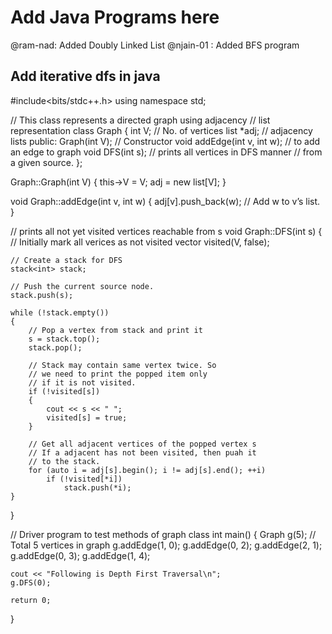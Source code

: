 # Add Java Programs here

@ram-nad: Added Doubly Linked List
@njain-01 : Added BFS program

## Add iterative dfs in java
  
#include<bits/stdc++.h> 
using namespace std; 
  
// This class represents a directed graph using adjacency 
// list representation 
class Graph 
{ 
    int V;    // No. of vertices 
    list<int> *adj;    // adjacency lists 
public: 
    Graph(int V);  // Constructor 
    void addEdge(int v, int w); // to add an edge to graph 
    void DFS(int s);  // prints all vertices in DFS manner 
    // from a given source. 
}; 
  
Graph::Graph(int V) 
{ 
    this->V = V; 
    adj = new list<int>[V]; 
} 
  
void Graph::addEdge(int v, int w) 
{ 
    adj[v].push_back(w); // Add w to v’s list. 
} 
  
// prints all not yet visited vertices reachable from s 
void Graph::DFS(int s) 
{ 
    // Initially mark all verices as not visited 
    vector<bool> visited(V, false); 
  
    // Create a stack for DFS 
    stack<int> stack; 
  
    // Push the current source node. 
    stack.push(s); 
  
    while (!stack.empty()) 
    { 
        // Pop a vertex from stack and print it 
        s = stack.top(); 
        stack.pop(); 
  
        // Stack may contain same vertex twice. So 
        // we need to print the popped item only 
        // if it is not visited. 
        if (!visited[s]) 
        { 
            cout << s << " "; 
            visited[s] = true; 
        } 
  
        // Get all adjacent vertices of the popped vertex s 
        // If a adjacent has not been visited, then puah it 
        // to the stack. 
        for (auto i = adj[s].begin(); i != adj[s].end(); ++i) 
            if (!visited[*i]) 
                stack.push(*i); 
    } 
} 
  
// Driver program to test methods of graph class 
int main() 
{ 
    Graph g(5); // Total 5 vertices in graph 
    g.addEdge(1, 0); 
    g.addEdge(0, 2); 
    g.addEdge(2, 1); 
    g.addEdge(0, 3); 
    g.addEdge(1, 4); 
  
    cout << "Following is Depth First Traversal\n"; 
    g.DFS(0); 
  
    return 0; 
} 